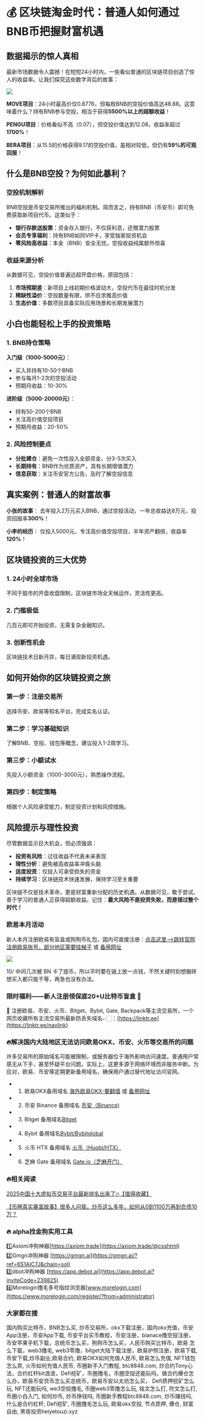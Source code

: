 # 💰 区块链淘金时代：普通人如何通过BNB币把握财富机遇

## 数据揭示的惊人真相

最新市场数据令人震撼！在短短24小时内，一些看似普通的区块链项目创造了惊人的收益率。让我们探究这些数字背后的故事：

[![](https://307e939.webp.li/Gxa4LPHaQAADuIr.png)](https://btc8848.com/top-10-exchanges)

**MOVE项目**：24小时最高价仅0.8776，但每枚BNB的空投价值高达48.88。这意味着什么？持有BNB参与空投，相当于获得**5500%以上的超额收益**！

**PENGU项目**：价格看似不高（0.07），但空投价值达到12.08，收益率超过**1700%**！

**BERA项目**：从15.5的价格获得9.17的空投价值，虽相对较低，但仍有**59%的可观回报**！

## 什么是BNB空投？为何如此暴利？

### 空投机制解析

BNB空投是币安交易所推出的福利机制。简而言之，持有BNB（币安币）即可免费获取新项目代币。这类似于：

- **银行存款送股票**：资金存入银行，不仅获利息，还赠潜力股票
- **会员专享福利**：持有BNB如同VIP卡，享受独家投资机会
- **零风险高收益**：本金（BNB）安全无忧，空投收益纯属额外惊喜

### 收益来源分析

从数据可见，空投价值普遍远超开盘价格，原因包括：

1. **市场预期差**：新项目上线初期价格波动大，空投代币在最佳时机分发
2. **稀缺性溢价**：空投数量有限，供不应求推高价值
3. **生态价值**：多数项目具备实际应用场景和长期发展潜力

## 小白也能轻松上手的投资策略

### 1. BNB持仓策略

**入门级（1000-5000元）**：
- 买入并持有10-50个BNB
- 参与每月1-2次的空投活动
- 预期月收益：10-30%

**进阶级（5000-20000元）**：
- 持有50-200个BNB
- 关注高价值空投项目
- 预期月收益：20-50%

### 2. 风险控制要点

- **分批建仓**：避免一次性投入全部资金，分3-5次买入
- **长期持有**：BNB作为优质资产，具有长期增值潜力
- **信息获取**：关注币安官方公告，及时了解空投信息

## 真实案例：普通人的财富故事

**小张的故事**：
去年投入2万元买入BNB，通过空投活动，一年总收益达8万元，投资回报率**300%**！

**小李的经历**：
仅投入5000元，专注高价值空投项目，半年资产翻倍，收益率**120%**！

## 区块链投资的三大优势

### 1. 24小时全球市场
不同于股市的开盘收盘限制，区块链市场全天候运作，灵活性更高。

### 2. 门槛极低
几百元即可开始投资，无需复杂金融知识。

### 3. 创新性机会
区块链技术日新月异，每日涌现新投资机遇。

## 如何开始你的区块链投资之旅

### 第一步：注册交易所
选择币安、欧易等知名平台，完成实名认证。

### 第二步：学习基础知识
了解BNB、空投、钱包等概念，建议投入1-2周学习。

### 第三步：小额试水
先投入小额资金（1000-3000元），熟悉操作流程。

### 第四步：制定策略
根据个人风险承受能力，制定投资计划和风控措施。

## 风险提示与理性投资

尽管数据显示巨大机会，但必须强调：

- **投资有风险**：过往收益不代表未来表现
- **理性分析**：避免被高收益率冲昏头脑
- **适度投资**：仅投入可承受损失的资金
- **持续学习**：区块链技术快速发展，保持学习至关重要

区块链不仅是技术革命，更是财富重新分配的历史机遇。从数据可见，敢于尝试、善于学习的普通人正获得超额收益。记住：**最大风险不是投资失败，而是错过整个时代！**

### 欧易本月活动
新人本月注册欧易有盲盒或狗狗币礼包，国内可直接注册：[点击这里–>跳转官网注册欧易账号，部分地区需要挂梯子](https://www.okx.com/join/76527935) 或 [备用网址](https://www.chouyi.blue/zh-hans/join/76527935)

[![](https://fe095ec.webp.li/top-10-exchanges-001.jpg)](https://www.chouyi.blue/zh-hans/join/76527935)

10/ 中间几次被 BN 卡了提币，所以平时要在链上放一点钱，不然关键时刻想搬砖想买入都只能干等，再急也没有办法。

### 限时福利——新人注册领保底20+U比特币盲盒 🎁
🎁 注册欧易、币安、火币、Bitget、Bybit, Gate, Backpack等主流交易所，一个网页收藏所有主流交易所最新防丢失域名👉🏻：[https://linktr.ee](https://linktr.ee/navlink)

### 🔥解决国内大陆地区无法访问欧易OKX、币安、火币等交易所的问题
许多交易所的原始域名可能被限制，或服务器位于海外影响访问速度。普通用户常感无从下手，甚至怀疑平台问题。实际上，这更多源于网络环境而非服务中断。为应对，欧易、币安等定期更新备用域名，确保用户通过替代地址访问官网。

- 1. 欧易OKX备用域名 [海外欧易OKX-要翻墙](https://www.okx.com/join/76527935) 或 [备用网址](https://www.chouyi.blue/zh-hans/join/76527935) 
- 2. 币安 Binance 备用域名 [币安（Binance)](https://accounts.binance.com/zh-CN/register?ref=36457687)
- 3. Bitget 备用域名[Bitget](https://www.bitget.com/zh-CN/referral/register?from=referral&clacCode=VRNEYUTR)
- 4. Bybit 备用域名[Bybit/Bybitglobal](https://www.bybitglobal.com/zh-MY/invite/?ref=VMKORMM)
- 5. 火币 HTX 备用域名 [火币（Huobi/HTX）](https://www.htx.com/invite/zh-cn/1f?invite_code=whf45223)
- 6. 芝麻 Gate 备用域名 [Gate.io（芝麻开门）](https://www.gate.io/zh/signup?ref_type=103&ref=A1ERAQ)

### 🔥相关阅读
[2025中国十大虚拟币交易平台最新排名出来了🔥【值得收藏】](https://btc8848.com/top-10-exchanges/)

[【币圈真实暴富故事】很多人问我，炒币这么多年，如何从0到1100万再到负债10万？](https://heiyetouzi.xyz/biquanstory001/)

### 🔥 alpha找金狗实用工具
1️⃣Axiom冲狗神器[https://axiom.trade](https://axiom.trade/@csshtml)  
2️⃣Gmgn冲狗神器 [https://gmgn.ai](https://gmgn.ai/?ref=6S1AIC7J&chain=sol)  
3️⃣dbot冲狗神器 [https://app.debot.ai](https://app.debot.ai?inviteCode=239825)  
4️⃣Morelogin撸毛多号指纹浏览器[www.morelogin.com](https://www.morelogin.com/register/?from=administrator)  
### 大家都在搜
国内购买比特币，BNB怎么买, 炒币交易所，okx下载注册，国内okx充值，币安App注册，币安App下载, 币安平台买币教程，币安注册，bianace撸空投注册，币安苹果手机下载，总统币怎么买，狗狗币怎么买，人民币购买比特币，欧易 怎么下载，web3撸毛, web3零撸，bitget大陆下载注册，欧易护照注册，欧易下载,币安下载,炒币副业,欧易合约, 欧易OKX如何充值人民币, 欧易怎么充值, NFT钱包怎么弄, 火币如何充值人民币, 币圈新手入门教程, btc8848.com, 炒合约Tony心法，合约杠杆bit浪浪，Defi挖矿，币圈撸毛，币圈空投还能玩吗，做合约爆仓怎么办，欧易币安货币怎么买总统币，欧易币安以太坊怎么买， Defi质押挖矿怎么玩, NFT还能玩吗, we3空投撸毛, 币圈web3零撸怎么玩, 铭文怎么打, 符文怎么打, 币圈小白入门, 如何炒币, 炒币挣钱吗, 币圈新手教程btc8848.com, 炒币赚钱吗, 什么是合约杠杆, Defi挖矿, 币圈撸毛怎么玩, 欧易okx空投, 节点质押, 爆仓, 财富自由, 黑夜投资heiyetouzi.xyz